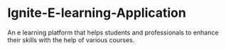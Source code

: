 # Ignite-E-learning-Application
An e learning platform that helps students and professionals to enhance their skills with the help of various courses.
